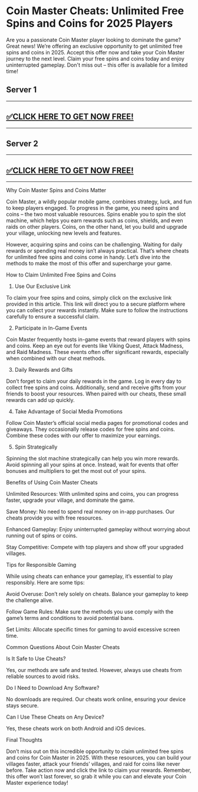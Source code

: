 # Coin Master Cheats: Unlimited Free Spins and Coins for 2025 Players

Are you a passionate Coin Master player looking to dominate the game? Great news! We’re offering an exclusive opportunity to get unlimited free spins and coins in 2025. Accept this offer now and take your Coin Master journey to the next level. Claim your free spins and coins today and enjoy uninterrupted gameplay. Don't miss out – this offer is available for a limited time!

## Server 1

--------------------------------------------
## [✅CLICK HERE TO GET NOW FREE!](https://besteventtoday.com/c/spin/)

--------------------------------------------

## Server 2

--------------------------------------------
## [✅CLICK HERE TO GET NOW FREE!](https://besteventtoday.com/coin-spin/)

--------------------------------------------

Why Coin Master Spins and Coins Matter

Coin Master, a wildly popular mobile game, combines strategy, luck, and fun to keep players engaged. To progress in the game, you need spins and coins – the two most valuable resources. Spins enable you to spin the slot machine, which helps you earn rewards such as coins, shields, and even raids on other players. Coins, on the other hand, let you build and upgrade your village, unlocking new levels and features.

However, acquiring spins and coins can be challenging. Waiting for daily rewards or spending real money isn’t always practical. That’s where cheats for unlimited free spins and coins come in handy. Let’s dive into the methods to make the most of this offer and supercharge your game.

How to Claim Unlimited Free Spins and Coins

1. Use Our Exclusive Link

To claim your free spins and coins, simply click on the exclusive link provided in this article. This link will direct you to a secure platform where you can collect your rewards instantly. Make sure to follow the instructions carefully to ensure a successful claim.

2. Participate in In-Game Events

Coin Master frequently hosts in-game events that reward players with spins and coins. Keep an eye out for events like Viking Quest, Attack Madness, and Raid Madness. These events often offer significant rewards, especially when combined with our cheat methods.

3. Daily Rewards and Gifts

Don’t forget to claim your daily rewards in the game. Log in every day to collect free spins and coins. Additionally, send and receive gifts from your friends to boost your resources. When paired with our cheats, these small rewards can add up quickly.

4. Take Advantage of Social Media Promotions

Follow Coin Master’s official social media pages for promotional codes and giveaways. They occasionally release codes for free spins and coins. Combine these codes with our offer to maximize your earnings.

5. Spin Strategically

Spinning the slot machine strategically can help you win more rewards. Avoid spinning all your spins at once. Instead, wait for events that offer bonuses and multipliers to get the most out of your spins.

Benefits of Using Coin Master Cheats

Unlimited Resources: With unlimited spins and coins, you can progress faster, upgrade your village, and dominate the game.

Save Money: No need to spend real money on in-app purchases. Our cheats provide you with free resources.

Enhanced Gameplay: Enjoy uninterrupted gameplay without worrying about running out of spins or coins.

Stay Competitive: Compete with top players and show off your upgraded villages.

Tips for Responsible Gaming

While using cheats can enhance your gameplay, it’s essential to play responsibly. Here are some tips:

Avoid Overuse: Don’t rely solely on cheats. Balance your gameplay to keep the challenge alive.

Follow Game Rules: Make sure the methods you use comply with the game’s terms and conditions to avoid potential bans.

Set Limits: Allocate specific times for gaming to avoid excessive screen time.

Common Questions About Coin Master Cheats

Is It Safe to Use Cheats?

Yes, our methods are safe and tested. However, always use cheats from reliable sources to avoid risks.

Do I Need to Download Any Software?

No downloads are required. Our cheats work online, ensuring your device stays secure.

Can I Use These Cheats on Any Device?

Yes, these cheats work on both Android and iOS devices.

Final Thoughts

Don’t miss out on this incredible opportunity to claim unlimited free spins and coins for Coin Master in 2025. With these resources, you can build your villages faster, attack your friends’ villages, and raid for coins like never before. Take action now and click the link to claim your rewards. Remember, this offer won’t last forever, so grab it while you can and elevate your Coin Master experience today!
